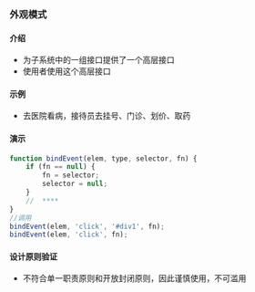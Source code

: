 ### 外观模式
#### 介绍
- 为子系统中的一组接口提供了一个高层接口
- 使用者使用这个高层接口
#### 示例
- 去医院看病，接待员去挂号、门诊、划价、取药
#### 演示
```javascript
function bindEvent(elem, type, selector, fn) {
    if (fn == null) {
        fn = selector;
        selector = null;
    }
    //  ****
}
//调用
bindEvent(elem, 'click', '#div1', fn);
bindEvent(elem, 'click', fn);
```
#### 设计原则验证
- 不符合单一职责原则和开放封闭原则，因此谨慎使用，不可滥用